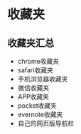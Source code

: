 # 收藏夹

## 收藏夹汇总

* chrome收藏夹
* safari收藏夹
* 手机浏览器收藏夹
* 微信收藏夹
* APP收藏夹
* pocket收藏夹
* evernote收藏夹
* 自己的网页版导航栏

